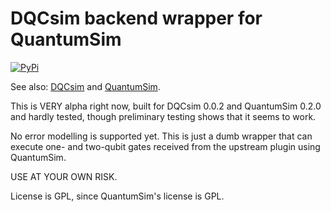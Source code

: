 # DQCsim backend wrapper for QuantumSim

[![PyPi](https://badgen.net/pypi/v/dqcsim-quantumsim)](https://pypi.org/project/dqcsim-quantumsim/)

See also: [DQCsim](https://github.com/mbrobbel/dqcsim) and
[QuantumSim](https://gitlab.com/quantumsim/quantumsim).

This is VERY alpha right now, built for DQCsim 0.0.2 and QuantumSim 0.2.0 and
hardly tested, though preliminary testing shows that it seems to work.

No error modelling is supported yet. This is just a dumb wrapper that can
execute one- and two-qubit gates received from the upstream plugin using
QuantumSim.

USE AT YOUR OWN RISK.

License is GPL, since QuantumSim's license is GPL.
